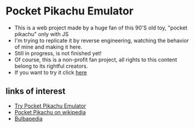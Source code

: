 # Pocket Pikachu Emulator

- This is a web project made by a huge fan of this 90'S old toy, "pocket pikachu" only with JS
- I'm trying to replicate it by reverse engineering, watching the behavior of mine and making it here.
- Still in progress, is not finished yet!
- Of course, this is a non-profit fan project, all rights to this content belong to its rightful creators.
- If you want to try it click [here](https://alberto-rp.github.io/Pocket-pikachu-emulator/)

## links of interest

- [Try Pocket Pikachu Emulator](https://alberto-rp.github.io/Pocket-pikachu-emulator/)
- [Pocket Pikachu on wikipedia](https://en.wikipedia.org/wiki/Pok%C3%A9mon_Pikachu)
- [Bulbapedia](https://bulbapedia.bulbagarden.net/wiki/Pok%C3%A9mon_Pikachu)
